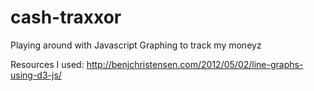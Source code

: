 cash-traxxor
============

Playing around with Javascript Graphing to track my moneyz


Resources I used:
http://benjchristensen.com/2012/05/02/line-graphs-using-d3-js/
